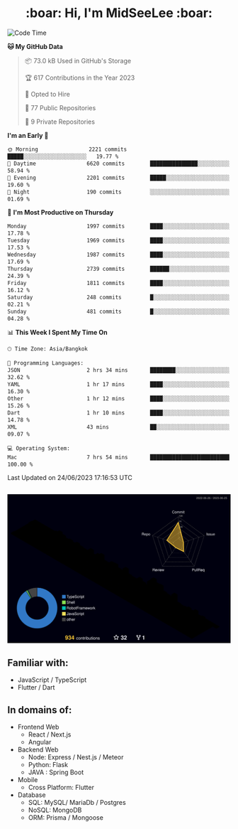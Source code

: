 <h1 align="center"> :boar: Hi, I'm MidSeeLee :boar:</h1>
 
<!--START_SECTION:waka-->
![Code Time](http://img.shields.io/badge/Code%20Time-661%20hrs%2028%20mins-blue)

**🐱 My GitHub Data** 

> 📦 73.0 kB Used in GitHub's Storage 
 > 
> 🏆 617 Contributions in the Year 2023
 > 
> 💼 Opted to Hire
 > 
> 📜 77 Public Repositories 
 > 
> 🔑 9 Private Repositories 
 > 
**I'm an Early 🐤** 

```text
🌞 Morning                2221 commits        █████░░░░░░░░░░░░░░░░░░░░   19.77 % 
🌆 Daytime                6620 commits        ███████████████░░░░░░░░░░   58.94 % 
🌃 Evening                2201 commits        █████░░░░░░░░░░░░░░░░░░░░   19.60 % 
🌙 Night                  190 commits         ░░░░░░░░░░░░░░░░░░░░░░░░░   01.69 % 
```
📅 **I'm Most Productive on Thursday** 

```text
Monday                   1997 commits        ████░░░░░░░░░░░░░░░░░░░░░   17.78 % 
Tuesday                  1969 commits        ████░░░░░░░░░░░░░░░░░░░░░   17.53 % 
Wednesday                1987 commits        ████░░░░░░░░░░░░░░░░░░░░░   17.69 % 
Thursday                 2739 commits        ██████░░░░░░░░░░░░░░░░░░░   24.39 % 
Friday                   1811 commits        ████░░░░░░░░░░░░░░░░░░░░░   16.12 % 
Saturday                 248 commits         █░░░░░░░░░░░░░░░░░░░░░░░░   02.21 % 
Sunday                   481 commits         █░░░░░░░░░░░░░░░░░░░░░░░░   04.28 % 
```


📊 **This Week I Spent My Time On** 

```text
🕑︎ Time Zone: Asia/Bangkok

💬 Programming Languages: 
JSON                     2 hrs 34 mins       ████████░░░░░░░░░░░░░░░░░   32.62 % 
YAML                     1 hr 17 mins        ████░░░░░░░░░░░░░░░░░░░░░   16.30 % 
Other                    1 hr 12 mins        ████░░░░░░░░░░░░░░░░░░░░░   15.26 % 
Dart                     1 hr 10 mins        ████░░░░░░░░░░░░░░░░░░░░░   14.78 % 
XML                      43 mins             ██░░░░░░░░░░░░░░░░░░░░░░░   09.07 % 

💻 Operating System: 
Mac                      7 hrs 54 mins       █████████████████████████   100.00 % 
```


 Last Updated on 24/06/2023 17:16:53 UTC
<!--END_SECTION:waka-->

##

![](./profile-3d-contrib/profile-night-rainbow.svg)

## Familiar with:
- JavaScript / TypeScript
- Flutter / Dart

## In domains of:
- Frontend Web
  - React / Next.js
  - Angular
- Backend Web
  - Node: Express / Nest.js / Meteor
  - Python: Flask
  - JAVA : Spring Boot
- Mobile
  - Cross Platform: Flutter
- Database
  - SQL: MySQL/ MariaDb / Postgres
  - NoSQL: MongoDB
  - ORM: Prisma / Mongoose
